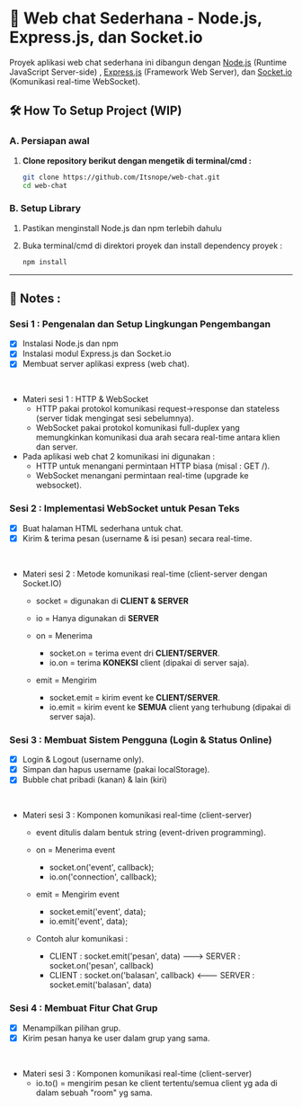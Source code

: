 # 💬 Web chat Sederhana - Node.js, Express.js, dan Socket.io
Proyek aplikasi web chat sederhana ini dibangun dengan [Node.js](https://nodejs.org/) (Runtime JavaScript Server-side) , [Express.js](https://expressjs.com/) (Framework Web Server), dan [Socket.io](https://socket.io/) (Komunikasi real-time WebSocket).

## 🛠️ How To Setup Project (WIP)

### **A. Persiapan awal**

1. **Clone repository berikut dengan mengetik di terminal/cmd :**
   ```bash
   git clone https://github.com/Itsnope/web-chat.git
   cd web-chat
   ```

### **B. Setup Library**
1. Pastikan menginstall Node.js dan npm terlebih dahulu

2. Buka terminal/cmd di direktori proyek dan install dependency proyek  :
   ```bash
   npm install
   ```

<hr />

## 📝 Notes :

### Sesi 1 : Pengenalan dan Setup Lingkungan Pengembangan
- [x] Instalasi Node.js dan npm
- [x] Instalasi modul Express.js dan Socket.io
- [x] Membuat server aplikasi express (web chat).

<br />

- Materi sesi 1 : HTTP & WebSocket 
   - HTTP pakai protokol komunikasi request->response dan stateless (server tidak mengingat sesi sebelumnya).
   - WebSocket pakai protokol komunikasi full-duplex yang memungkinkan komunikasi dua arah secara real-time antara klien dan server.
- Pada aplikasi web chat 2 komunikasi ini digunakan :
   - HTTP untuk menangani permintaan HTTP biasa (misal : GET /).
   - WebSocket menangani permintaan real-time (upgrade ke websocket).

### Sesi 2 : Implementasi WebSocket untuk Pesan Teks

- [x] Buat halaman HTML sederhana untuk chat.
- [x] Kirim & terima pesan (username & isi pesan) secara real-time.

<br />

- Materi sesi 2 : Metode komunikasi real-time (client-server dengan Socket.IO)
   - socket = digunakan di **CLIENT & SERVER**
   - io = Hanya digunakan di **SERVER**

   - on = Menerima
      - socket.on = terima event dri **CLIENT/SERVER**.
      - io.on = terima **KONEKSI** client (dipakai di server saja).

   - emit = Mengirim
      - socket.emit = kirim event ke **CLIENT/SERVER**.
      - io.emit = kirim event ke **SEMUA** client yang terhubung (dipakai di server saja).

### Sesi 3 : Membuat Sistem Pengguna (Login & Status Online)

- [x] Login & Logout (username only).
- [x] Simpan dan hapus username (pakai localStorage).
- [x] Bubble chat pribadi (kanan) & lain (kiri)

<br />

- Materi sesi 3 : Komponen komunikasi real-time (client-server)  
   - event ditulis dalam bentuk string (event-driven programming).
   - on = Menerima event
      - socket.on('event', callback);
      - io.on('connection', callback);

   - emit = Mengirim event
      - socket.emit('event', data);
      - io.emit('event', data);
   
   -  Contoh alur komunikasi :
      - CLIENT : socket.emit('pesan', data)   --->     SERVER : socket.on('pesan', callback)
      - CLIENT : socket.on('balasan', callback)     <---     SERVER : socket.emit('balasan', data)

### Sesi 4 : Membuat Fitur Chat Grup

- [x] Menampilkan pilihan grup.
- [x] Kirim pesan hanya ke user dalam grup yang sama.

<br />

- Materi sesi 3 : Komponen komunikasi real-time (client-server)  
   - io.to() = mengirim pesan ke client tertentu/semua client yg ada di dalam sebuah "room" yg sama.